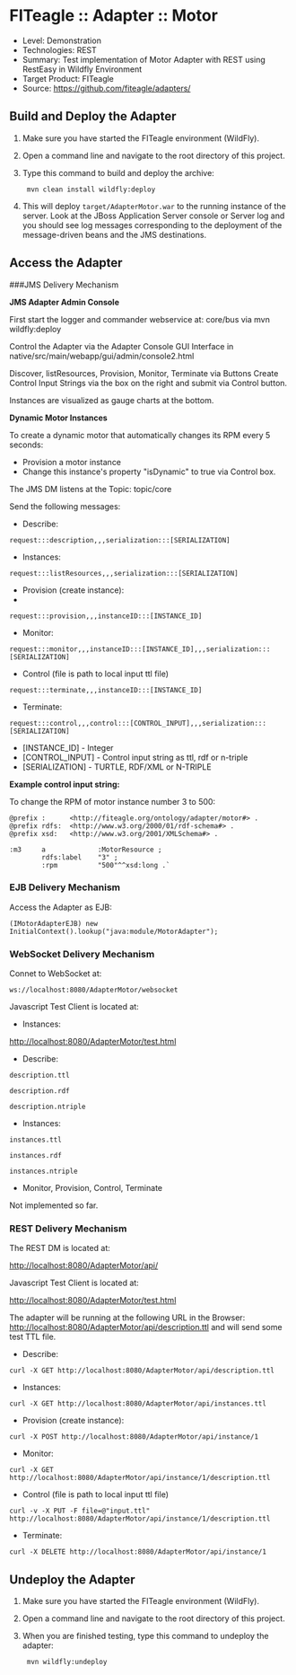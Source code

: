 FITeagle :: Adapter :: Motor
=============================
- Level: Demonstration
- Technologies: REST
- Summary: Test implementation of Motor Adapter with REST using RestEasy in Wildfly Environment
- Target Product: FITeagle
- Source: <https://github.com/fiteagle/adapters/>

Build and Deploy the Adapter
----------------------------

1. Make sure you have started the FITeagle environment (WildFly).
2. Open a command line and navigate to the root directory of this project.
3. Type this command to build and deploy the archive:

        mvn clean install wildfly:deploy

4. This will deploy `target/AdapterMotor.war` to the running instance of the server. Look at the JBoss Application Server console or Server log and you should see log messages corresponding to the deployment of the message-driven beans and the JMS destinations.

Access the Adapter
------------------

###JMS Delivery Mechanism

**JMS Adapter Admin Console**

First start the logger and commander webservice at: core/bus via mvn wildfly:deploy

Control the Adapter via the Adapter Console GUI Interface in native/src/main/webapp/gui/admin/console2.html

Discover, listResources, Provision, Monitor, Terminate via Buttons
Create Control Input Strings via the box on the right and submit via Control button.

Instances are visualized as gauge charts at the bottom.

**Dynamic Motor Instances**

To create a dynamic motor that automatically changes its RPM every 5 seconds:
- Provision a motor instance
- Change this instance's property "isDynamic" to true via Control box.


The JMS DM listens at the Topic: topic/core

Send the following messages:

 * Describe:
 
`request:::description,,,serialization:::[SERIALIZATION]`

 * Instances:
 
`request:::listResources,,,serialization:::[SERIALIZATION]`

 * Provision (create instance):
 * 
`request:::provision,,,instanceID:::[INSTANCE_ID]`

 * Monitor:

`request:::monitor,,,instanceID:::[INSTANCE_ID],,,serialization:::[SERIALIZATION]`

 * Control (file is path to local input ttl file)

`request:::terminate,,,instanceID:::[INSTANCE_ID]`

 * Terminate:
 
`request:::control,,,control:::[CONTROL_INPUT],,,serialization:::[SERIALIZATION]`


- [INSTANCE_ID] - Integer
- [CONTROL_INPUT] - Control input string as ttl, rdf or n-triple
- [SERIALIZATION] - TURTLE, RDF/XML or N-TRIPLE


**Example control input string:**

To change the RPM of motor instance number 3 to 500:


```
@prefix :      <http://fiteagle.org/ontology/adapter/motor#> .
@prefix rdfs:  <http://www.w3.org/2000/01/rdf-schema#> .
@prefix xsd:   <http://www.w3.org/2001/XMLSchema#> .

:m3     a             :MotorResource ;
        rdfs:label    "3" ;
        :rpm          "500"^^xsd:long .`

```



### EJB Delivery Mechanism

Access the Adapter as EJB:

`(IMotorAdapterEJB) new InitialContext().lookup("java:module/MotorAdapter");`



### WebSocket Delivery Mechanism 

Connet to WebSocket at:

`ws://localhost:8080/AdapterMotor/websocket`

Javascript Test Client is located at:

 * Instances:

<http://localhost:8080/AdapterMotor/test.html>

 * Describe:
 
`description.ttl`

`description.rdf`

`description.ntriple`


 * Instances:
 
`instances.ttl`

`instances.rdf`

`instances.ntriple`


 * Monitor, Provision, Control, Terminate
 
Not implemented so far.



### REST Delivery Mechanism

The REST DM is located at:

<http://localhost:8080/AdapterMotor/api/>

Javascript Test Client is located at:

<http://localhost:8080/AdapterMotor/test.html>


The adapter will be running at the following URL in the Browser: <http://localhost:8080/AdapterMotor/api/description.ttl> and will send some test TTL file.

 * Describe:

`curl -X GET http://localhost:8080/AdapterMotor/api/description.ttl`

 * Instances:

`curl -X GET http://localhost:8080/AdapterMotor/api/instances.ttl`

 * Provision (create instance):

`curl -X POST http://localhost:8080/AdapterMotor/api/instance/1`

 * Monitor:

`curl -X GET http://localhost:8080/AdapterMotor/api/instance/1/description.ttl`

 * Control (file is path to local input ttl file)

`curl -v -X PUT -F file=@"input.ttl" http://localhost:8080/AdapterMotor/api/instance/1/description.ttl`

 * Terminate:

`curl -X DELETE http://localhost:8080/AdapterMotor/api/instance/1`


Undeploy the Adapter
--------------------

1. Make sure you have started the FITeagle environment (WildFly).
2. Open a command line and navigate to the root directory of this project.
3. When you are finished testing, type this command to undeploy the adapter:

        mvn wildfly:undeploy

